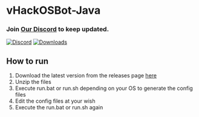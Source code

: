 # vHackOSBot-Java

### Join [Our Discord](https://discord.gg/52MtBDp) to keep updated.
[![Discord](https://img.shields.io/badge/Chat-%20on%20Discord-738bd7.svg?style=for-the-badge)](https://discord.gg/52MtBDp) [![Downloads](https://img.shields.io/github/downloads/OlympicCode/vHackOSBot-Java/total.svg?style=for-the-badge)]()

## How to run
1. Download the latest version from the releases page [here](https://github.com/OlympicCode/vHackOSBot-Java/releases)
2. Unzip the files
3. Execute run.bat or run.sh depending on your OS to generate the config files
4. Edit the config files at your wish
5. Execute the run.bat or run.sh again
